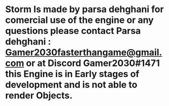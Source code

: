 # Storm Is made by parsa dehghani for comercial use of the engine or any questions please contact Parsa dehghani : Gamer2030fasterthangame@gmail.com or at Discord Gamer2030#1471 this Engine is in Early stages of development and is not able to render Objects.
